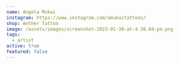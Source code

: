 ```yaml
---
name: Angela Mukai
instagram: https://www.instagram.com/amukaitattoos/
shop: Aether Tattoo
image: /assets/images/screenshot-2023-01-30-at-4.30.04-pm.png
tags:
  - artist
active: true
featured: false
---
```


